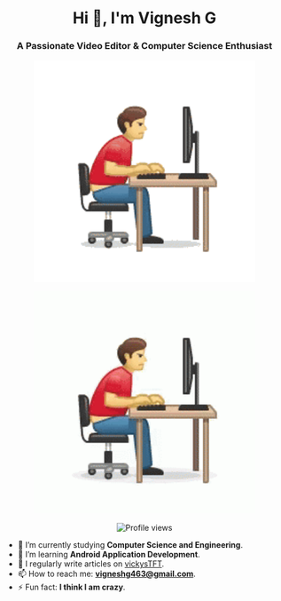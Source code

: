 <h1 align="center">Hi 👋, I'm Vignesh G</h1>
<h3 align="center">A Passionate Video Editor & Computer Science Enthusiast</h3>

<p align="center">
  <img src="https://github.com/Sweety-Vigneshg/Sweety-Vigneshg/blob/main/online.gif" alt="coding" width="400">
</p>
<p align="center">
  <img src="https://github.com/Sweety-Vigneshg/Sweety-Vigneshg/blob/main/programming.gif" alt="coding" width="400">
</p>

<p align="center">
  <img src="https://komarev.com/ghpvc/?username=vigneshg&label=Profile%20views&color=0e75b6&style=flat" alt="Profile views" />
</p>

- 🔭 I’m currently studying **Computer Science and Engineering**.
- 🌱 I’m learning **Android Application Development**.
- 📝 I regularly write articles on [vickysTFT](https://vickystft.blogspot.com).
- 📫 How to reach me: **vigneshg463@gmail.com**.
- ⚡ Fun fact: **I think I am crazy**.


  
